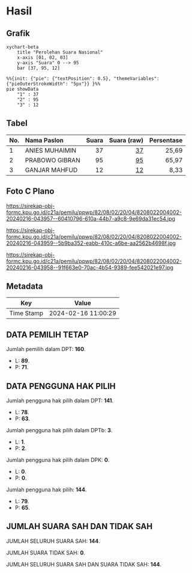 # Hasil

## Grafik

```mermaid
xychart-beta
    title "Perolehan Suara Nasional"
    x-axis [01, 02, 03]
    y-axis "Suara" 0 --> 95
    bar [37, 95, 12]
```

```mermaid
%%{init: {"pie": {"textPosition": 0.5}, "themeVariables": {"pieOuterStrokeWidth": "5px"}} }%%
pie showData
    "1" : 37
    "2" : 95
    "3" : 12
```

## Tabel

| No. | Nama Paslon    | Suara | Suara (raw) | Persentase |
|:--- |:-------------- | -----:| -----------:| ----------:|
| 1   | ANIES MUHAIMIN | 37    | [37][p-1]   | 25,69      |
| 2   | PRABOWO GIBRAN | 95    | [95][p-2]   | 65,97      |
| 3   | GANJAR MAHFUD  | 12    | [12][p-3]   | 8,33       |


[p-1]: https://github.com/gigit-pemilu/pemilu-2024/blob/main/pilpres/hitung-suara/sub/82-maluku-utara/sub/08-pulau-taliabu/sub/02-taliabu-barat-laut/sub/2004-kasango/sub/002-tps/sub/paslon-1.txt
[p-2]: https://github.com/gigit-pemilu/pemilu-2024/blob/main/pilpres/hitung-suara/sub/82-maluku-utara/sub/08-pulau-taliabu/sub/02-taliabu-barat-laut/sub/2004-kasango/sub/002-tps/sub/paslon-2.txt
[p-3]: https://github.com/gigit-pemilu/pemilu-2024/blob/main/pilpres/hitung-suara/sub/82-maluku-utara/sub/08-pulau-taliabu/sub/02-taliabu-barat-laut/sub/2004-kasango/sub/002-tps/sub/paslon-3.txt

## Foto C Plano

https://sirekap-obj-formc.kpu.go.id/c21a/pemilu/ppwp/82/08/02/20/04/8208022004002-20240216-043957--60410796-610a-44b7-a9c8-9e69da31ec54.jpg

https://sirekap-obj-formc.kpu.go.id/c21a/pemilu/ppwp/82/08/02/20/04/8208022004002-20240216-043959--5b9ba352-eabb-410c-a6be-aa2562b4698f.jpg

https://sirekap-obj-formc.kpu.go.id/c21a/pemilu/ppwp/82/08/02/20/04/8208022004002-20240216-043958--91f663e0-70ac-4b54-9389-fee542021e97.jpg


## Metadata

| Key        | Value               |
| ---------- | ------------------- |
| Time Stamp | 2024-02-16 11:00:29 |


## DATA PEMILIH TETAP

Jumlah pemilih dalam DPT: **160**.
 * L: **89**.
 * P: **71**.

## DATA PENGGUNA HAK PILIH

Jumlah pengguna hak pilih dalam DPT: **141**.
 * L: **78**.
 * P: **63**.

Jumlah pengguna hak pilih dalam DPTb: **3**.
 * L: **1**.
 * P: **2**.

Jumlah pengguna hak pilih dalam DPK: **0**.
 * L: **0**.
 * P: **0**.

Jumlah pengguna hak pilih: **144**.
 * L: **79**.
 * P: **65**.

## JUMLAH SUARA SAH DAN TIDAK SAH

JUMLAH SELURUH SUARA SAH: **144**.

JUMLAH SUARA TIDAK SAH: **0**.

JUMLAH SELURUH SUARA SAH DAN SUARA TIDAK SAH: **144**.


